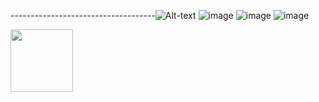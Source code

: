 ------------------------------------![Alt-text](https://media.giphy.com/media/1iqPjXVRQsWArYs7a0/giphy.gif)
![image](https://user-images.githubusercontent.com/32182282/150222956-a2b3179e-bd10-43b9-8896-d1522577e79f.png)
![image](https://user-images.githubusercontent.com/32182282/150223058-ccb8b1d4-43d0-47db-9dff-8dbd43332904.png)
![image](https://user-images.githubusercontent.com/32182282/150222756-f4e75f9e-4fa8-4f79-8ae2-f034d9fea335.png)

<img src="https://user-images.githubusercontent.com/32182282/150222756-f4e75f9e-4fa8-4f79-8ae2-f034d9fea335.png" width="100" height="100" />
